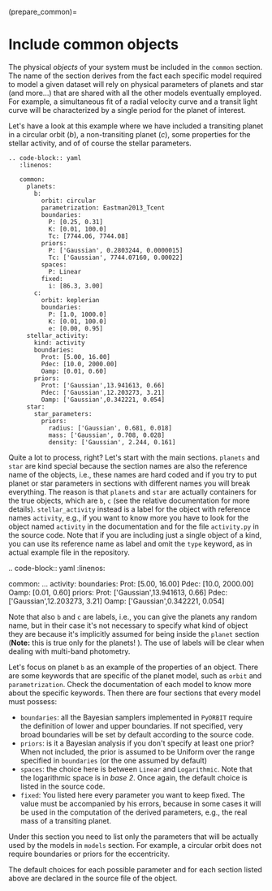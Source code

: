 (prepare_common)=

# Include common objects

The physical *objects* of your system must be included in the ``common`` section. The name of the section derives from the fact each specific model required to model a given dataset will rely on physical parameters of planets and star (and more...) that are shared with all the other models eventually employed. For example, a simultaneous fit of a radial velocity curve and a transit light curve will be characterized by a single period for the planet of interest.

Let's have a look at this example where we have included a transiting planet in a circular orbit (*b*), a non-transiting planet (*c*), some properties for the stellar activity, and of of course the stellar parameters.

```{eval-rst}
.. code-block:: yaml
   :linenos:

   common:
     planets:
       b:
         orbit: circular
         parametrization: Eastman2013_Tcent
         boundaries:
           P: [0.25, 0.31]
           K: [0.01, 100.0]
           Tc: [7744.06, 7744.08]
         priors:
           P: ['Gaussian', 0.2803244, 0.0000015]
           Tc: ['Gaussian', 7744.07160, 0.00022]
         spaces:
           P: Linear
         fixed:
           i: [86.3, 3.00]
       c:
         orbit: keplerian
         boundaries:
           P: [1.0, 1000.0]
           K: [0.01, 100.0]
           e: [0.00, 0.95]
     stellar_activity:
       kind: activity
       boundaries:
         Prot: [5.00, 16.00]
         Pdec: [10.0, 2000.00]
         Oamp: [0.01, 0.60]
       priors:
         Prot: ['Gaussian',13.941613, 0.66]
         Pdec: ['Gaussian',12.203273, 3.21]
         Oamp: ['Gaussian',0.342221, 0.054]
     star:
       star_parameters:
         priors:
           radius: ['Gaussian', 0.681, 0.018]
           mass: ['Gaussian', 0.708, 0.028]
           density: ['Gaussian', 2.244, 0.161]

```


Quite a lot to process, right? Let's start with the main sections. ``planets`` and ``star`` are kind special because the section names are also the reference name of the objects, i.e., these names are hard coded and if you try to put planet or star parameters in sections with different names you will break everything. The reason is that ``planets``  and ``star`` are actually containers for the true objects, which are ``b``, ``c`` (see the relative documentation for more details). ``stellar_activity`` instead is a label for the object with reference names ``activity``, e.g., if you want to know more you have to look for the object named ``activity`` in the documentation  and for the file ``activity.py`` in the source code. Note that if you are including just a single object of a kind, you can use its reference name as label and omit the ``type`` keyword, as in actual example file in the repository.

.. code-block:: yaml
   :linenos:

   common:
     ...
     activity:
       boundaries:
         Prot: [5.00, 16.00]
         Pdec: [10.0, 2000.00]
         Oamp: [0.01, 0.60]
       priors:
         Prot: ['Gaussian',13.941613, 0.66]
         Pdec: ['Gaussian',12.203273, 3.21]
         Oamp: ['Gaussian',0.342221, 0.054]

Note that also ``b`` and ``c`` are labels, i.e., you can give the planets any random name, but in their case it's not necessary to specify what kind of object they are because it's implicitly assumed for being inside the ``planet`` section (**Note:** this is true only for the planets! ). The use of labels will be clear when dealing with multi-band photometry.

Let's focus on planet ``b`` as an example of the properties of an object. There are some keywords that are specific of the planet model, such as ``orbit`` and ``parametrization``. Check the documentation of each model to know more about the specific keywords. Then there are four sections that every model must possess:

- ``boundaries``: all the Bayesian samplers implemented in ``PyORBIT`` require the definition of lower and upper boundaries. If not specified, very broad boundaries will be set by default according to the source code.
- ``priors``: is it a Bayesian analysis if you don't specify at least one prior? When not included, the prior is assumed to be Uniform over the range specified in ``boundaries`` (or the one assumed by default)
- ``spaces``: the choice here is between ``Linear`` and ``Logarithmic``. Note that the logarithmic space is in *base 2*. Once again, the default choice is listed in the source code.
- ``fixed``: You listed here every parameter you want to keep fixed. The value must be accompanied by his errors, because in some cases it will be used in the computation of the derived parameters, e.g., the real mass of a transiting planet.

Under this section you need to list only the parameters that will be actually used by the models in ``models`` section. For example, a circular orbit does not require boundaries or priors for the eccentricity.

The default choices for each possible parameter and for each section listed above are declared in the source file of the object.

<!--- 

Include the models
------------------

In this section of the configuration file, called ``models``, we specify the properties of the models that we want to employ to analyze the data.

.. code-block:: yaml
   :linenos:

   models:
     rv_model:
       kind: radial_velocities
       planets:
         - b
         - c
     gp_regression:
       kind: gp_quasiperiodic
       common: stellar_activity
       RVdata:
         boundaries:
           Hamp: [0.01, 100.00]

In this example, our complete model comprises a ``radial_velocities`` model to model the orbital motion of the star due to the presence of planets ``b`` and ``c``, and a ``gp_quasiperiodic`` to model the stellar activity with Gaussian process regression and a quasi-periodic kernel. Note that ``rv_model`` and ``gp_regression`` are the labels assigned to the two models, and they are the string that has to be referenced in the ``models`` section under each ``dataset``.

There are two main sections:

- ``kind``: the model you want to employ, e.g., how the physical parameters are converted into theoretical predictions for the observations.
- ``common``: the list of labels referring to the common objects you want to be used in the model. For RVs and TTVs the keyword ``planet`` can be used as well.

In the following sections, e.g. ``RVdata`` in this example, the properties of parameters that depend specifically on the dataset are listed. The properties are ``boundaries``, ``priors``, ``spaces``, and ``fixed``, similarly as in :ref:`common-label`. Here for example we are specifying the boundaries of the amplitude of the covariance matrix in the GP regression when applied to the radial velocity data.

Additional keywords may be present depending on the model, see the documentation for more details.

**Note:**: the ``star_parameters`` object is included by default whenever needed, so you don't need to list it in the common section.

Additional parameters
---------------------

System-wide parameters that did not find place in any other section below are included in the ``parameters`` section.

.. code-block:: yaml
   :linenos:

   parameters:
     Tref: 7800.0

In this example, ``Tref`` is the epoch of reference, one of the most neglected orbital elements ever. For non-transiting planets, the argument of periapsis and the mean anomaly will be referred to this value. When not explicitly stated, it will be computed internally as the average of all the observational epochs.

Sampler parameters
------------------

Each sampler comes with its set of parameters, which fine-tuning depends on both the size of the datasets and the complexity of the model, among other things. These parameters can be specified in the configuration file under the ``solver`` section.

.. code-block:: yaml

  solver:
    pyde:
      ngen: 4000
      npop_mult: 8
    emcee:
      npop_mult: 8
      nsteps: 20000
      nburn: 5000
      thin: 100
      nsave: 10000
    nested_sampling:
      nlive: 1000
      num_repeats_mult: 5
      sampling_efficiency: 0.30
      shutdown_jitter: True
    recenter_bounds: True

This is a brief explanation of the parameters associated to each keyword, please refer to the sampler documentation for their proper usage.
- ``pyde``: parameters for the global optimization code `PyDE`_.
  - ``ngen``: number of generations.
  - ``npop_mult``: the size of the parameter vector population is given by the dimensionality of the problem multiplied by this number
- ``emcee``: parameters for the ensemble sampling toolkit for affine-invariant MCMC `emcee`_).
  - ``npop_mult``: the number of walkers in the ensemble is given by the dimensionality of the problem multiplied by this number. If PyDE and emcee are used sequentially, this keyword must have the same value in both sections (they are named in the same way a s a reminder).
  - ``nsteps``: number of steps of each chain.
  - ``nburn``: number of 'burn-in' steps.
  - ``thin``: thinning factor, should be at least equal to the autocorrelation time (before thinning). **Note:**: the chains will be saved with the thinning factor already applied
  - ``nsave``: results are saved every (unthinned) ``nsave`` steps, so that it is possible to perform a preliminary analysis while the code is still running
- ``nested_sampling``: these parameters are shared between all the implemented nested sampling algorithms, which are `MultiNest`_,  `PolyChordLite`_, and `dynesty`_.
  - ``nlive``: total number of live points.
  - ``num_repeats_mult``: The number of slice slice-sampling steps to generate a new point  (PolyChord only).
  - ``sampling_efficiency``: sampling efficiency (MultiNest only)
  - ``shutdown_jitter``: if True (default value), the jitter parameters are removed from the model (even if the flag in the dataset is active).
- ``recenter_bounds``: after the first run with (global) optimization, the boundaries of circular parameters (e.g. angles) will be recenter around the most likely value, in order to avoid border effects associated with some samplers.


.. _PyDE: https://github.com/hpparvi/PyDE
.. _emcee: https://github.com/dfm/emcee
.. _MultiNest: https://github.com/farhanferoz/MultiNest
.. _PolyChordLite: https://github.com/PolyChord/PolyChordLite
.. _dynesty: https://github.com/joshspeagle/dynesty


.. todo::
  Add links to the list of priors
  Add links to abstract_common model
  Add links to star and planet models
  Add documentation
--->
